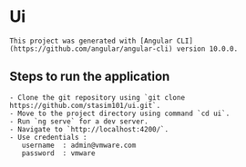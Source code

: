 # Ui

    This project was generated with [Angular CLI](https://github.com/angular/angular-cli) version 10.0.0.

## Steps to run the application

    - Clone the git repository using `git clone https://github.com/stasim101/ui.git`.
    - Move to the project directory using command `cd ui`.
    - Run `ng serve` for a dev server.
    - Navigate to `http://localhost:4200/`.
    - Use credentials : 
       username  : admin@vmware.com
       password  : vmware
    
